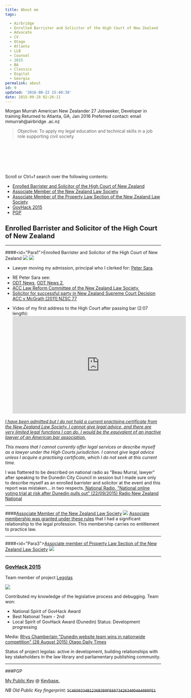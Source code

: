 ```yaml
---
title: About me
tags:

  - Airbridge
  - Enrolled Barrister and Solicitor of the High Court of New Zealand
  - Advocate
  - CV
  - Otago
  - Atlanta
  - LLB
  - Counsel
  - 2015
  - BA
  - Classics
  - Digital
  - Georgia
permalink: about
id: 9
updated: '2016-08-22 15:40:38'
date: 2015-09-28 02:26:11
---
```


Morgan Murrah
American New Zealander 
27
Jobseeker, Developer in training
Returned to Atlanta, GA, Jan 2016
Preferred contact: email mmurrah@airbridge .ac.nz

>Objective: To apply my legal education and technical skills in a job role supporting civil society






<br><br><br><br><br>

Scroll or Ctrl+f search over the following contents:

* <a href="#Para1">Enrolled Barrister and Solicitor of the High Court of New Zealand </a>
* <a href="#Para2">Associate Member of the New Zealand Law Society </a>
* <a href="#Para3">Associate Member of the Property Law Section of the New Zealand Law Society <a>
* <a href="#Para5">GovHack 2015 <a>
* <a href="#Para7">PGP <a>

<h2 id="Para1">Enrolled Barrister and Solicitor of the High Court of New Zealand</h2>


-----

####<id="Para1">Enrolled Barrister and Solicitor of the High Court of New Zealand</id> 
![](/content/images/2015/10/A1-2.jpeg)
![](/content/images/2015/10/A2-2.jpeg)

- Lawyer moving my admission, principal who I clerked for: [Peter Sara](http://www.odt.co.nz/directory/professionals-finances/lawyers/peter-sara-acc-specialist-lawyer). 
* RE Peter Sara see:  
* [ODT News](http://www.odt.co.nz/lifestyle/magazine/353138/attack-denial), [ODT News 2](http://www.odt.co.nz/news/dunedin/299126/acc-consent-form-used-illegally),  
* [ACC Law Reform Committee of the New Zealand Law Society](https://www.lawsociety.org.nz/law-society-services/law-reform/accident-compensation), 
* [Solicitor for successful party in New Zealand Supreme Court Decision ACC v McGrath [2011] NZSC 77](https://drive.google.com/a/airbridge.ac.nz/file/d/0B5jpk-DPeLWvYUVQT2RtWkVLc0E/view?usp=sharing)

- Video of my first address to the High Court after passing bar (2:07 length): <iframe width="560" height="315" src="https://www.youtube.com/embed/BhOBZdLhiIg" frameborder="0" allowfullscreen></iframe>

*[I have been admitted but I do not hold a current practising certificate from the New Zealand Law Society. I cannot give legal advice, and there are very limited legal functions I can do. I would be the equivalent of an inactive lawyer of an American bar association.](https://www.lawsociety.org.nz/for-lawyers/joining-the-legal-profession/admitted-but-no-practising-certificate)*

*This means that I cannot currently offer legal services or describe myself as a lawyer under the High Courts jurisdiction. I cannot give legal advice unless I acquire a practising certificate, which I do not seek at this current time.*

I was flattered to be described on national radio as "Beau Murral, lawyer" after speaking to the Dunedin City Council in session but I made sure only to describe myself as an enrolled barrister and solicitor at the event and this report was mistaken... in two respects.[ National Radio,    "National online voting trial at risk after Dunedin pulls out" (22/09/2015) Radio New Zealand National](www.radionz.co.nz/national/programmes/morningreport/audio/201771586/national-online-voting-trial-at-risk-after-dunedin-pulls-out)


-------

####[Associate Member of the New Zealand Law Society](http://www.lawsociety.org.nz/about-nzls/law-society-services/membership/associate-membership)
![](/content/images/2015/10/Associate-Membership-Certificate.jpeg)
[Associate membership was granted under these rules](http://www.lawsociety.org.nz/__data/assets/pdf_file/0015/8601/Rules-for-Associate-Membership-16.12.2014.pdf) that I had a significant relationship to the legal profession. This membership carries no entitlement to practice law.

------

####<id="Para3">[Associate member of Property Law Section of the New Zealand Law Society](http://www.lawsociety.org.nz/about-nzls/law-society-services/property-law-section)
![](/content/images/2015/10/Property-Law-Section-Membership-Name.jpeg)
 
                      
--------
### [GovHack 2015](http://govhack.org.nz/2015-prizes-nz/)
Team member of project [Legolas](http://legolas.nz/)

![](/content/images/2015/10/GovHack.png)

Contributed my knowledge of the legislative process and debugging. Team won:

* National Spirit of GovHack Award
* Best National Team - 2nd
* Local Spirit of GovHack Award (Dunedin)
Status: Development progressing

Media: [Rhys Chamberlain "Dunedin website team wins in nationwide competition" (28 August 2015) Otago Daily Times](http://www.odt.co.nz/news/dunedin/353891/dunedin-website-team-wins-nationwide-competition)

Status of project legolas: active in development, building relationships with key stakeholders in the law library and parliamentary publishing community. 

------
###PGP

[My Public Key](https://keybase.io/airbridge/key.asc) 
@ [Keybase.](https://keybase.io/airbridge#show-public)

_NB Old Public Key fingerprint:_ 
~~`5C4650334B1236B380FE6873426340D4A4080FE1`~~
